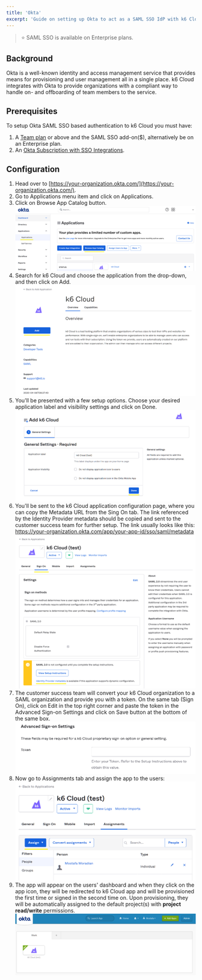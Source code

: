 ```yaml
---
title: 'Okta'
excerpt: 'Guide on setting up Okta to act as a SAML SSO IdP with k6 Cloud'
---
```


> ⭐️ SAML SSO is available on Enterprise plans.

## Background

Okta is a well-known identity and access management service that provides means for provisioning and user management all in a single place. k6 Cloud integrates with Okta to provide organizations with a compliant way to handle on- and offboarding of team members to the service.

## Prerequisites

To setup Okta SAML SSO based authentication to k6 Cloud you must have:

1. A [Team plan](https://k6.io/pricing) or above and the SAML SSO add-on(\$), alternatively be on an Enterprise plan.
2. An [Okta Subscription with SSO Integrations](https://www.okta.com/pricing/).

## Configuration

1. Head over to [https://your-organization.okta.com/](https://your-organization.okta.com/).
2. Go to Applications menu item and click on Applications.
3. Click on Browse App Catalog button.
![Okta applications](images/02-Okta/okta-apps.png)
4. Search for k6 Cloud and choose the application from the drop-down, and then click on Add.
![k6 Cloud application](images/02-Okta/okta-k6-cloud-app.png)
5. You'll be presented with a few setup options. Choose your desired application label and visibility settings and click on Done.
![k6 Cloud application setup](images/02-Okta/okta-k6-cloud-app-setup.png)
6. You'll be sent to the k6 Cloud application configuration page, where you can copy the Metadata URL from the Sing On tab. The link referenced by the Identity Provider metadata should be copied and sent to the customer success team for further setup. The link usually looks like this:
https://your-organization.okta.com/app/your-app-id/sso/saml/metadata
![k6 Cloud application metadata](images/02-Okta/okta-k6-cloud-app-metadata-url.png)
7. The customer success team will convert your k6 Cloud organization to a SAML organization and provide you with a token. On the same tab (Sign On), click on Edit in the top right corner and paste the token in the Advanced Sign-on Settings and click on Save button at the bottom of the same box.
![k6 Cloud application token](images/02-Okta/okta-k6-cloud-app-token.png)
8. Now go to Assignments tab and assign the app to the users:
![k6 Cloud application assignments](images/02-Okta/okta-k6-cloud-app-assignments.png)
9. The app will appear on the users' dashboard and when they click on the app icon, they will be redirected to k6 Cloud app and will be provisioned the first time or signed in the second time on. Upon provisioning, they will be automatically assigned to the default project(s) with __project read/write__ permissions.
![Okta user dashboard](images/02-Okta/okta-user-dashboard.png)
